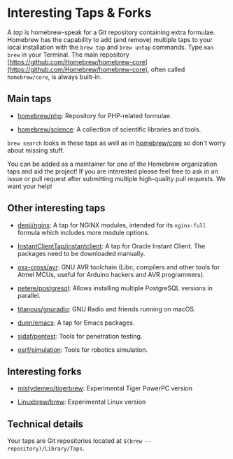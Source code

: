 # Interesting Taps & Forks

A _tap_ is homebrew-speak for a Git repository containing extra formulae.
Homebrew has the capability to add (and remove) multiple taps to your local installation with the `brew tap` and `brew untap` commands. Type `man brew` in your Terminal. The main repository [https://github.com/Homebrew/homebrew-core](https://github.com/Homebrew/homebrew-core), often called `homebrew/core`, is always built-in.

## Main taps

*   [homebrew/php](https://github.com/Homebrew/homebrew-php): Repository for PHP-related formulae.

*   [homebrew/science](https://github.com/Homebrew/homebrew-science): A collection of scientific libraries and tools.

`brew search` looks in these taps as well as in [homebrew/core](https://github.com/Homebrew/homebrew-core) so don't worry about missing stuff.

You can be added as a maintainer for one of the Homebrew organization taps and aid the project! If you are interested please feel free to ask in an issue or pull request after submitting multiple high-quality pull requests. We want your help!

## Other interesting taps

*   [denji/nginx](https://github.com/denji/homebrew-nginx): A tap for NGINX modules, intended for its `nginx-full` formula which includes more module options.

*   [InstantClientTap/instantclient](https://github.com/InstantClientTap/homebrew-instantclient): A tap for Oracle Instant Client. The packages need to be downloaded manually.

*   [osx-cross/avr](https://github.com/osx-cross/homebrew-avr): GNU AVR toolchain (Libc, compilers and other tools for Atmel MCUs, useful for Arduino hackers and AVR programmers).

*   [petere/postgresql](https://github.com/petere/homebrew-postgresql): Allows installing multiple PostgreSQL versions in parallel.

*   [titanous/gnuradio](https://github.com/titanous/homebrew-gnuradio):  GNU Radio and friends running on macOS.

*   [dunn/emacs](https://github.com/dunn/homebrew-emacs): A tap for Emacs packages.

*   [sidaf/pentest](https://github.com/sidaf/homebrew-pentest): Tools for penetration testing.

*   [osrf/simulation](https://github.com/osrf/homebrew-simulation): Tools for robotics simulation.

## Interesting forks

*   [mistydemeo/tigerbrew](https://github.com/mistydemeo/tigerbrew): Experimental Tiger PowerPC version

*   [Linuxbrew/brew](https://github.com/Linuxbrew/brew): Experimental Linux version

## Technical details

Your taps are Git repositories located at `$(brew --repository)/Library/Taps`.
